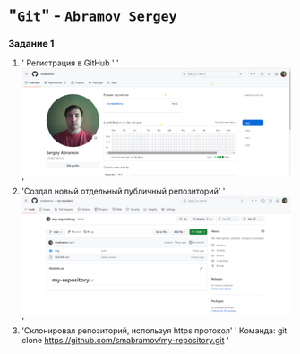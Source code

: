 # "`Git`" - `Abramov Sergey`

### Задание 1

1. ' Регистрация в GitHub '
   '![Registration](https://github.com/smabramov/my-repository/blob/789213fd69722e95aac427a7d7225f1d4955f8a3/img/Registration.png)'
2. 'Создал новый отдельный публичный репозиторий'
   '![My repository](https://github.com/smabramov/my-repository/blob/ab09c67ae8805fd32cec8ebd93a9273f857915e1/img/My%20repository.png)'
3. 'Склонировал репозиторий, используя https протокол'
    ' Команда: git clone https://github.com/smabramov/my-repository.git '
     
   
